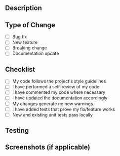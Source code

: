 ## Description
<!-- Describe your changes in detail -->

## Type of Change
- [ ] Bug fix
- [ ] New feature
- [ ] Breaking change
- [ ] Documentation update

## Checklist
- [ ] My code follows the project's style guidelines
- [ ] I have performed a self-review of my code
- [ ] I have commented my code where necessary
- [ ] I have updated the documentation accordingly
- [ ] My changes generate no new warnings
- [ ] I have added tests that prove my fix/feature works
- [ ] New and existing unit tests pass locally

## Testing
<!-- Describe how you tested your changes -->

## Screenshots (if applicable)
<!-- Add screenshots to help explain your changes -->
